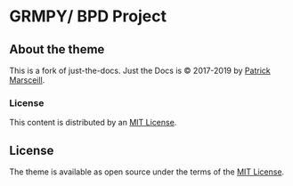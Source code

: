 # GRMPY/ BPD Project

## About the theme
This is a fork of just-the-docs.
Just the Docs is &copy; 2017-2019 by <a href="http://patrickmarsceill.com"> Patrick Marsceill</a>.

### License
This content is distributed by an <a href="https://github.com/PennLINC/PennLINC.github.io/tree/master/LICENSE.txt"> MIT License</a>.

## License

The theme is available as open source under the terms of the <a href="http://opensource.org/licenses/MIT"> MIT License</a>.
